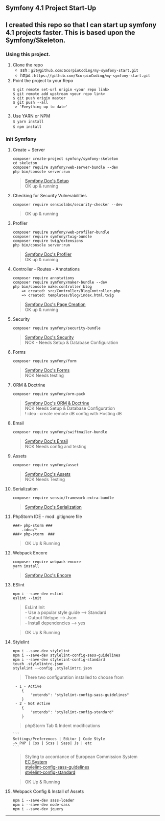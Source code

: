 ## Symfony 4.1 Project Start-Up 

I created this repo so that I can start up symfony 4.1 projects faster.
This is based upon the Symfony/Skeleton.
---

### Using this project.
1. Clone the repo
    - ssh : ```git@github.com:ScorpioCoding/my-symfony-start.git```
     - https : ```https://github.com/ScorpioCoding/my-symfony-start.git```
2. Point the project to your Repo
    ```
    $ git remote set-url origin <your repo link>
    $ git remote add upstream <your repo link>
    $ git push origin master
    $ git push --all
    -> 'Eveything up to date'
    ```
3. Use YARN or NPM  
    ```` $ yarn install ````  
    ```` $ npm install ````
 

### Init Symfony
1. Create + Server
    ``` 
    composer create-project symfony/symfony-skeleton
    cd skeleton
    composer require symfony/web-server-bundle --dev
    php bin/console server:run
    ```
    > [Symfony Doc's Setup](https://symfony.com/doc/current/setup.html)  
    OK up & running
    

2. Checking for Security Vulnerabilities  
    ```
    composer require sensiolabs/security-checker --dev
    ```
    > OK up & running
    
3. Profiler
    ```
    composer require symfony/web-profiler-bundle
    composer require symfony/twig-bundle
    composer require twig/extensions
    php bin/console server:run
    ```
    > [Symfony Doc's Profiler](https://symfony.com/doc/current/profiler.html)  
    OK up & running
    
4. Controller - Routes - Annotations
    ```
    composer require annotations
    composer require symfony/maker-bundle --dev
    php bin/console make:controller blog
    	=> created: src/Controller/BlogController.php
    	=> created: templates/blog/index.html.twig
    ```
    > [Symfony Doc's Page Creation](https://symfony.com/doc/current/page_creation.html)  
    OK up & running
    
5. Security
    ```
    composer require symfony/security-bundle
    ```
    > [Symfony Doc's Security](https://symfony.com/doc/current/security.html)   
    NOK - Needs Setup & Database Configuration

6. Forms
    ```
    composer require symfony/form
    ```
    > [Symfony Doc's Forms](https://symfony.com/doc/current/forms.html)  
    NOK Needs testing

7. ORM & Doctrine
    ```
    composer require symfony/orm-pack
    ```
    > [Symfony Doc's ORM & Doctrine](https://symfony.com/doc/master/doctrine.html)  
     NOK Needs Setup & Database Configuration  
     ! idea : create remote dB config with Hosting dB

8. Email
    ```
    composer require symfony/swiftmailer-bundle
    ```
    > [Symfony Doc's Email](https://symfony.com/doc/master/email.html)  
    NOK Needs config and testing

9. Assets
    ```
    composer require symfony/asset 
    ```
    > [Symfony Doc's Assets](https://symfony.com/doc/master/components/asset.html)   
    NOK Needs Testing 

10. Serialization
    ``` 
    composer require sensio/framework-extra-bundle
    ```
    > [Symfony Doc's Serialization](https://symfony.com/doc/master/serializer.html) 

11. PhpStorm IDE - mod .gitignore file
    ``` 
    ###> php-storm ###
        .idea/*
    ###< php-storm  ###
    ```
    > OK Up & Running

12. Webpack Encore
    ```
    composer require webpack-encore
    yarn install 
    ```
    > [Symfony Doc's Encore](https://symfony.com/doc/current/frontend.html) 
    
13. ESlint
    ``` 
    npm i --save-dev eslint
    eslint --init
    ```
    > EsLint Init  
        - Use a popular style guide --> Standard  
        - Output filetype --> Json  
        - Install dependencies --> yes    
        
    > OK Up & Running

14. Stylelint
    ```
    npm i --save-dev stylelint 
    npm i --save-dev stylelint-config-sass-guidelines
    npm i --save-dev stylelint-config-standard
    touch .stylelintrc.json
    stylelint --config .stylelintrc.json    
    ```  
    > There two configuration installed to choose from  
    ``` 
     - 1 - Active
        {
            "extends": "stylelint-config-sass-guidelines"
        }
     - 2 - Not Active
        {
            "extends": "stylelint-config-standard"
        }
    ```  
    > phpStorm Tab & Indent modifications  
            
        ```
        Settings/Preferences | Editor | Code Style          
        -> PHP | Css | Scss | Sass| Js | etc   
        ```  
    > Styling to accordance of European Commission System  
    [EC System](https://ec-europa.github.io/europa-component-library/ec/docs/conventions/scss)  
    [stylelint-config-sass-guidelines](https://www.npmjs.com/package/stylelint-config-sass-guidelines)  
    [stylelint-config-standard](https://github.com/stylelint/stylelint-config-standard)
    
    > OK Up & Running
    
15. Webpack Config & Install of Assets
    ```
    npm i --save-dev sass-loader
    npm i --save-dev node-sass 
    npm i --save-dev jquery
    ```






---


